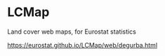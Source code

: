 # LCMap
Land cover web maps, for Eurostat statistics

https://eurostat.github.io/LCMap/web/degurba.html
